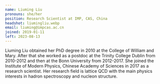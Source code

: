 ```yaml
---
name: Liuming Liu
pronouns: she/her
position: Research Scientist at IMP, CAS, China
headshot: liumingliu.webp
email: liuming@impcas.ac.cn
joined: 2019-01-11
left: 2023-08-13
---
```

Liuming Liu obtained her PhD degree in 2010 at the College of William and Mary. After that she worked as a postdoc at the Trinity College Dublin from 2010-2012 and then at the Bonn University from 2012-2017. She joined the Institute of Modern Physics, Chinese Academy of Sciences in 2017 as a research scientist. Her research field is lattice QCD with the main physics interests in hadron spectroscopy and nucleon structure.  
